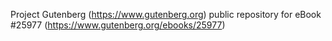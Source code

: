 Project Gutenberg (https://www.gutenberg.org) public repository for eBook #25977 (https://www.gutenberg.org/ebooks/25977)

